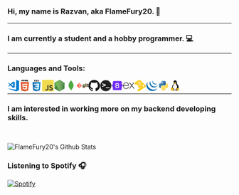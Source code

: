 
### Hi, my name is Razvan, aka FlameFury20. :wave:
---
### I am currently a student and a hobby programmer. :computer:
---
### Languages and Tools:
<img align="left" alt="Visual Studio Code" width="26px" src="https://raw.githubusercontent.com/github/explore/80688e429a7d4ef2fca1e82350fe8e3517d3494d/topics/visual-studio-code/visual-studio-code.png">
<img align="left" alt="HTML5" width="26px" src="https://raw.githubusercontent.com/github/explore/80688e429a7d4ef2fca1e82350fe8e3517d3494d/topics/html/html.png">
<img align="left" alt="CSS3" width="26px" src="https://raw.githubusercontent.com/github/explore/80688e429a7d4ef2fca1e82350fe8e3517d3494d/topics/css/css.png">
<img align="left" alt="JavaScript" width="26px" src="https://raw.githubusercontent.com/github/explore/80688e429a7d4ef2fca1e82350fe8e3517d3494d/topics/javascript/javascript.png">
<img align="left" alt="Node.js" width="26px" src="https://raw.githubusercontent.com/github/explore/80688e429a7d4ef2fca1e82350fe8e3517d3494d/topics/nodejs/nodejs.png">
<img align="left" alt="MongoDB" width="26px" src="https://raw.githubusercontent.com/devicons/devicon/master/icons/mongodb/mongodb-plain.svg">
<img align="left" alt="Git" width="26px" src="https://raw.githubusercontent.com/github/explore/80688e429a7d4ef2fca1e82350fe8e3517d3494d/topics/git/git.png">
<img align="left" alt="GitHub" width="26px" src="https://raw.githubusercontent.com/github/explore/78df643247d429f6cc873026c0622819ad797942/topics/github/github.png">
<img align="left" alt="HTML5" width="26px" src="https://raw.githubusercontent.com/github/explore/80688e429a7d4ef2fca1e82350fe8e3517d3494d/topics/terminal/terminal.png">
<img align="left" alt="Bootstrap" width="26px" src="https://raw.githubusercontent.com/devicons/devicon/master/icons/bootstrap/bootstrap-plain.svg">
<img align="left" alt="Express" width="26px" src="https://raw.githubusercontent.com/devicons/devicon/master/icons/express/express-original.svg">
<img align="left" alt="JetBrains" width="26px" src="https://raw.githubusercontent.com/devicons/devicon/master/icons/jetbrains/jetbrains-plain.svg">
<img align="left" alt="Jquery" width="26px" src="https://raw.githubusercontent.com/devicons/devicon/master/icons/jquery/jquery-original.svg">
<img align="left" alt="Python" width="26px" src="https://raw.githubusercontent.com/devicons/devicon/master/icons/python/python-original.svg">
<img align="left" alt="Linux" width="26px" src="https://raw.githubusercontent.com/github/explore/80688e429a7d4ef2fca1e82350fe8e3517d3494d/topics/linux/linux.png">
<br />

---
### I am interested in working more on my backend developing skills. 

<br />

![FlameFury20's Github Stats](https://github-readme-stats.vercel.app/api?username=FlameFury20&show_icons=true&theme=algolia)

### Listening to Spotify 🎧

[![Spotify](https://FlameFury.vercel.app/api/spotify)](https://open.spotify.com/user/FlameFury)